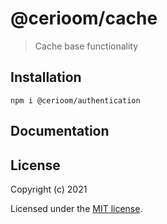 # @cerioom/cache

> Cache base functionality

## Installation

```
npm i @cerioom/authentication
```

## Documentation


## License

Copyright (c) 2021

Licensed under the [MIT license](LICENSE).
